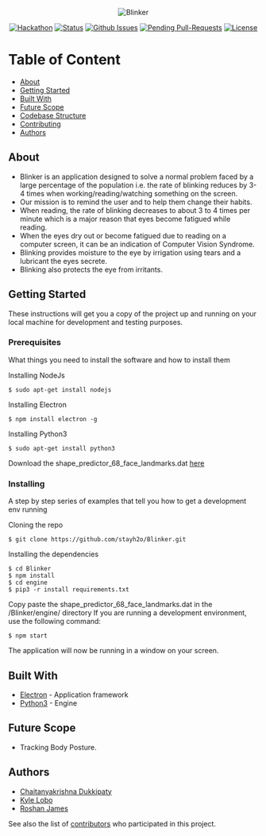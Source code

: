 <div align="center">

  ![Blinker](https://imgur.com/aS8afyM.png)

  [![Hackathon](https://img.shields.io/badge/hackathon-C2C-orange.svg)](http://c2c.acmvit.in) 
  [![Status](https://img.shields.io/badge/status-active-green.svg)]() 
  [![Github Issues](https://img.shields.io/github/issues/stayh2o/Blinker.svg)](https://github.com/stayh2o/Blinker/issues) 
  [![Pending Pull-Requests](https://img.shields.io/github/issues-pr/stayh2o/Blinker.svg)](https://github.com/stayh2o/Blinker/pulls) 
  [![License](https://img.shields.io/badge/license-GNU-blue.svg)](LICENSE)

</div>

# Table of Content
+ [About](#description)
+ [Getting Started](#getting_started)
+ [Built With](#built_with)
+ [Future Scope](#future_scope)
+ [Codebase Structure](/.github/CODEBASE_STRUCTURE.md)
+ [Contributing](/.github/CONTRIBUTING.md)
+ [Authors](#authors)

## About<a name="description"></a>
+ Blinker is an application designed to solve a normal problem faced by a large percentage of the population i.e. the rate of blinking reduces by 3-4 times when working/reading/watching something on the screen.
+ Our mission is to remind the user and to help them change their habits.
+ When reading, the rate of blinking decreases to about 3 to 4 times per minute which is a major reason that eyes become    fatigued while reading.
+ When the eyes dry out or become fatigued due to reading on a computer screen, it can be an indication of Computer Vision Syndrome.
+ Blinking provides moisture to the eye by irrigation using tears and a lubricant the eyes secrete.
+ Blinking also protects the eye from irritants.

## Getting Started<a name="getting_started"></a>
These instructions will get you a copy of the project up and running on your local machine for development and testing purposes.

### Prerequisites

What things you need to install the software and how to install them

Installing NodeJs
```
$ sudo apt-get install nodejs
```
Installing Electron
```
$ npm install electron -g
```
Installing Python3
```
$ sudo apt-get install python3
```
Download the shape_predictor_68_face_landmarks.dat [here](https://github.com/akshaybahadur21/Drowsiness_Detection/raw/master/shape_predictor_68_face_landmarks.dat)

### Installing

A step by step series of examples that tell you how to get a development env running

Cloning the repo
```
$ git clone https://github.com/stayh2o/Blinker.git
```
Installing the dependencies
```
$ cd Blinker
$ npm install
$ cd engine
$ pip3 -r install requirements.txt
```
Copy paste the shape_predictor_68_face_landmarks.dat in the /Blinker/engine/ directory
If you are running a development environment, use the following command:
```
$ npm start 
```

The application will now be running in a window on your screen.

## Built With<a name="built_with"></a>
+ [Electron](https://electronjs.org/) - Application framework
+ [Python3](https://www.python.org/) - Engine 

## Future Scope<a name="future_scope"></a>
+ Tracking Body Posture.

## Authors<a name="authors"></a>
+ [Chaitanyakrishna Dukkipaty](https://github/chaitanyadukkipaty) <br>
+ [Kyle Lobo](https://github.com/kylelobo) <br>
+ [Roshan James](https://github.com/sephiroth7712) <br>

See also the list of [contributors](https://github.com/stayh2o/Blinker/contributors) who participated in this project.
